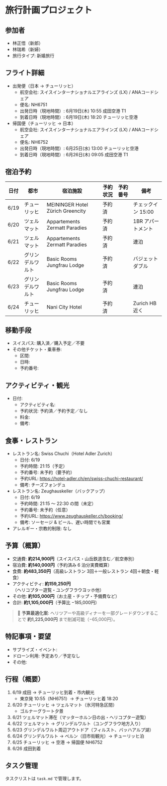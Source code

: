 # 旅行計画プロジェクト

## 参加者
- 林正悟（新郎）
- 林瑞希（新婦）
- 旅行タイプ: 新婚旅行

## フライト詳細
- 出発便（日本 → チューリッヒ）
  - 航空会社: スイスインターナショナルエアラインズ (LX) / ANAコードシェア
  - 便名: NH6751
  - 出発日時（現地時間）: 6月19日(木) 10:55 成田空港 T1
  - 到着日時（現地時間）: 6月19日(木) 18:20 チューリッヒ空港
- 帰国便（チューリッヒ → 日本）
  - 航空会社: スイスインターナショナルエアラインズ (LX) / ANAコードシェア
  - 便名: NH6752
  - 出発日時（現地時間）: 6月25日(水) 13:00 チューリッヒ空港
  - 到着日時（現地時間）: 6月26日(木) 09:05 成田空港 T1

## 宿泊予約
| 日付 | 都市 | 宿泊施設 | 予約状況 | 予約番号 | 備考 |
|------|------|----------|----------|----------|------|
| 6/19 | チューリッヒ | MEININGER Hotel Zürich Greencity | 予約済 |  | チェックイン 15:00 |
| 6/20 | ツェルマット | Appartements Zermatt Paradies | 予約済 |  | 1BR アパートメント |
| 6/21 | ツェルマット | Appartements Zermatt Paradies | 予約済 |  | 連泊 |
| 6/22 | グリンデルワルト | Basic Rooms Jungfrau Lodge | 予約済 |  | バジェットダブル |
| 6/23 | グリンデルワルト | Basic Rooms Jungfrau Lodge | 予約済 |  | 連泊 |
| 6/24 | チューリッヒ | Nani City Hotel | 予約済 |  | Zurich HB 近く |

## 移動手段
- スイスパス: 購入済／購入予定／不要
- その他チケット・乗車券:
  - 区間: 
  - 日時: 
  - 予約番号: 

## アクティビティ・観光
- 日付: 
  - アクティビティ名: 
  - 予約状況: 予約済／予約予定／なし
  - 料金: 
  - 備考: 

## 食事・レストラン
- レストラン名: Swiss Chuchi（Hotel Adler Zurich）
  - 日付: 6/19
  - 予約時間: 21:15（予定）
  - 予約番号: 未予約（要予約）
  - 予約URL: https://hotel-adler.ch/en/swiss-chuchi-restaurant/
  - 備考: チーズフォンデュ
- レストラン名: Zeughauskeller（バックアップ）
  - 日付: 6/19
  - 予約時間: 21:15 〜 22:30 の間（未定）
  - 予約番号: 未予約（任意）
  - 予約URL: https://www.zeughauskeller.ch/booking/
  - 備考: ソーセージ & ビール、遅い時間でも営業
- アレルギー・宗教的制限: なし

## 予算（概算）
- 交通費: **約214,900円**（スイスパス・山岳鉄道含む／航空券別）
- 宿泊費: **約140,000円**（予約済み 6 泊分実費概算）
- 食費: **約483,350円**（高級レストラン 3回＋一般レストラン 4回＋朝食・軽食）
- アクティビティ: **約159,250円**（ヘリコプター遊覧・ユングフラウヨッホ他）
- その他: **約105,000円**（お土産・チップ・予備費など）
- 合計: **約1,105,000円**（予算比 −185,000円）

> 🔖 **予算最適化案**: ヘリツアーや高級ディナーを一部グレードダウンすることで **約1,225,000円** まで削減可能（−65,000円）。

## 特記事項・要望
- サプライズ・イベント: 
- ドローン利用: 予定あり／予定なし
- その他: 

## 行程（概要）
1. 6/19 成田 → チューリッヒ到着・市内観光  
   - 東京発 10:55（NH6751）→ チューリッヒ着 18:20
2. 6/20 チューリッヒ → ツェルマット（氷河特急区間）  
   - ゴルナーグラート夕景
3. 6/21 ツェルマット滞在（マッターホルン日の出・ヘリコプター遊覧）
4. 6/22 ツェルマット → グリンデルワルト（ユングフラウ地方入り）
5. 6/23 グリンデルワルト周辺アウトドア（フィルスト、バッハアルプ湖）
6. 6/24 グリンデルワルト → ベルン（旧市街観光）→ チューリッヒ泊  
7. 6/25 チューリッヒ → 空港 → 帰国便 NH6752  
8. 6/26 成田到着

## タスク管理
タスクリストは `task.md` で管理します。